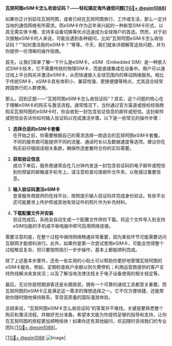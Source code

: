 **瓦努阿图eSIM卡怎么收验证码？——轻松搞定海外通信问题[[TG💪+ @esim1088](https://t.me/s/esim1088)]**

如果你正计划前往瓦努阿图，或者已经在瓦努阿图旅行、工作或生活，那么一定对当地的通信网络有所需求。而eSIM卡作为近年来兴起的一种新型SIM卡形式，以其无需实体卡槽、支持多设备切换等优点迅速成为全球用户的首选。然而，对于初次接触eSIM卡的人来说，可能会遇到各种疑问，比如“瓦努阿图eSIM卡怎么收验证码？”“如何激活我的eSIM卡？”等等。今天，我们就来详细解答这些问题，并为你提供一份清晰的操作指南。

首先，让我们简单了解一下什么是eSIM卡。eSIM（Embedded SIM）是一种嵌入式SIM卡技术，它不需要传统的物理SIM卡，而是直接集成在设备中。用户可以通过线上平台购买并激活eSIM卡，从而快速接入全球范围内的移动网络服务。相比于传统SIM卡，eSIM卡具有体积小、兼容性强、更换便捷等特点，尤其适合经常跨国旅行的人群使用。

那么，回到正题——“瓦努阿图eSIM卡怎么收验证码”？其实，这个问题的核心在于理解eSIM卡的购买与激活流程。通常情况下，当你通过官方渠道或授权经销商购买瓦努阿图的eSIM卡时，你会收到一封包含验证信息的邮件或短信。这封邮件或短信会告诉你如何输入验证码以完成激活步骤。以下是一些常见的操作步骤：

1. **选择合适的eSIM卡套餐**  
   在开始之前，你需要根据自己的需求选择一款适合的瓦努阿图eSIM卡套餐。不同的服务商可能提供不同的流量、通话时长以及数据速度等选项。建议你在购买前仔细阅读相关条款，确保所选套餐符合你的实际需要。

2. **获取验证信息**  
   成功下单后，服务商通常会在几分钟内发送一封包含验证码的电子邮件或短信到你预留的邮箱或手机号上。请注意检查垃圾邮件文件夹，以免错过重要信息。

3. **输入验证码激活eSIM卡**  
   登录服务商提供的在线平台，按照提示输入验证码并完成身份验证。有些平台还可能要求上传护照或其他有效证件的照片作为补充材料。

4. **下载配置文件并安装**  
   验证完成后，系统会自动生成一个配置文件供你下载。将这个文件导入到支持eSIM功能的手机或平板电脑中即可启用网络连接。

需要注意的是，在整个过程中保持网络畅通非常重要，因为某些环节可能需要访问互联网才能顺利进行。此外，如果你是第一次尝试使用eSIM卡，可能会觉得整个过程略显复杂，但只要按照指引一步步操作，基本上都能顺利完成。

除了上述基本步骤外，还有一些实用的小贴士可以帮助你更好地管理瓦努阿图的eSIM卡服务。例如，定期检查账户余额以防欠费停机；利用运营商提供的客户支持热线解决突发状况；以及了解当地法律法规关于电子设备使用的相关规定等。

最后，无论你是短期游客还是长期居民，拥有一个可靠的通信工具都至关重要。而瓦努阿图的eSIM卡正是满足这一需求的理想选择之一。它不仅方便快捷，还能帮助你随时随地保持联系，享受高质量的国际漫游体验。

总结来说，“瓦努阿图eSIM卡怎么收验证码”的答案并不难找，关键是要熟悉整个购买和激活流程，并做好充分准备。希望本文能为你提供足够的指导和支持，让你在瓦努阿图的旅程更加顺畅愉快！如果你还有其他疑问，欢迎随时咨询我们的专业团队[[TG💪+ @esim1088](https://t.me/s/esim1088)]。

[[TG💪+ @esim1088](https://t.me/s/esim1088) ![Image](https://i.postimg.cc/4NQfJmqS/Snipaste-2025-05-13-00-14-12.png)]